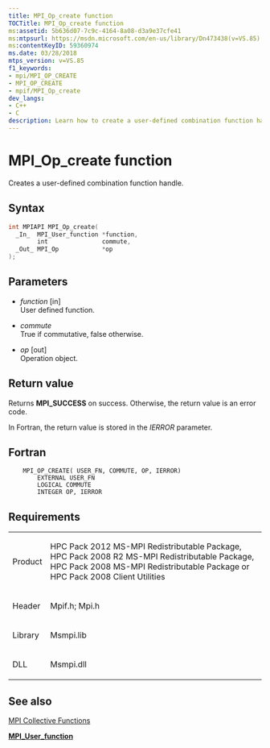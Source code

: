 ```yaml
---
title: MPI_Op_create function
TOCTitle: MPI_Op_create function
ms:assetid: 5b636d07-7c9c-4164-8a08-d3a9e37cfe41
ms:mtpsurl: https://msdn.microsoft.com/en-us/library/Dn473438(v=VS.85)
ms:contentKeyID: 59360974
ms.date: 03/28/2018
mtps_version: v=VS.85
f1_keywords:
- mpi/MPI_OP_CREATE
- MPI_OP_CREATE
- mpif/MPI_Op_create
dev_langs:
- C++
- C
description: Learn how to create a user-defined combination function handle with MPI_Op_create on Microsoft's official site. Perfect for HPC Pack users.
---
```


# MPI\_Op\_create function

Creates a user-defined combination function handle.

## Syntax

``` c++
int MPIAPI MPI_Op_create(
  _In_  MPI_User_function *function,
        int               commute,
  _Out_ MPI_Op            *op
);
```

## Parameters

  - *function* \[in\]  
    User defined function.

  - *commute*  
    True if commutative, false otherwise.

  - *op* \[out\]  
    Operation object.

## Return value

Returns **MPI\_SUCCESS** on success. Otherwise, the return value is an error code.

In Fortran, the return value is stored in the *IERROR* parameter.

## Fortran

``` FORTRAN
    MPI_OP_CREATE( USER_FN, COMMUTE, OP, IERROR)
        EXTERNAL USER_FN
        LOGICAL COMMUTE
        INTEGER OP, IERROR
```

## Requirements

<table>
<colgroup>
<col/>
<col/>
</colgroup>
<tbody>
<tr class="odd">
<td><p>Product</p></td>
<td><p>HPC Pack 2012 MS-MPI Redistributable Package, HPC Pack 2008 R2 MS-MPI Redistributable Package, HPC Pack 2008 MS-MPI Redistributable Package or HPC Pack 2008 Client Utilities</p></td>
</tr>
<tr class="even">
<td><p>Header</p></td>
<td>Mpif.h;
Mpi.h</td>
</tr>
<tr class="odd">
<td><p>Library</p></td>
<td>Msmpi.lib</td>
</tr>
<tr class="even">
<td><p>DLL</p></td>
<td>Msmpi.dll</td>
</tr>
</tbody>
</table>


## See also

[MPI Collective Functions](mpi-collective-functions.md)

[**MPI\_User\_function**](mpi-user-function-function.md)

